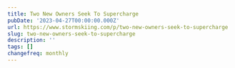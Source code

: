 ```yaml
---
title: Two New Owners Seek To Supercharge
pubDate: '2023-04-27T00:00:00.000Z'
url: https://www.stormskiing.com/p/two-new-owners-seek-to-supercharge
slug: two-new-owners-seek-to-supercharge
description: ''
tags: []
changefreq: monthly
---
```


<!-- Add post content below -->
